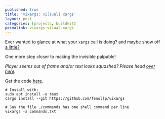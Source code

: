 ```yaml
---
published: true
title: 'vixargs: vi[sual] xargs'
layout: post
categories: [projects, buildkit]
permalink: vixargs-visual-xargs
---
```


Ever wanted to glance at what your [`xargs`](https://en.wikipedia.org/wiki/Xargs) call is doing? and maybe [show off a little?](https://github.com/dustinkirkland/hollywood)

One more step closer to making the invisible palpable!

*Player seems out of frame and/or text looks squashed? Please head [over here](https://asciinema.org/a/461227).*

<script id="asciicast-461227" src="https://asciinema.org/a/461227.js" async data-autoplay="true" data-loop="true" data-idleTimeLimit="1" data-theme="monokai" data-size="small"></script>

Get the code [here](https://github.com/fenollp/vixargs).

```shell
# Install with:
sudo apt install -y tmux
cargo install --git https://github.com/fenollp/vixargs

# Say the file ./commands has one shell command per line
vixargs -a commands.txt
```
